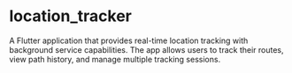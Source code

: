 # location_tracker
A Flutter application that provides real-time location tracking with background service capabilities. The app allows users to track their routes, view path history, and manage multiple tracking sessions.
